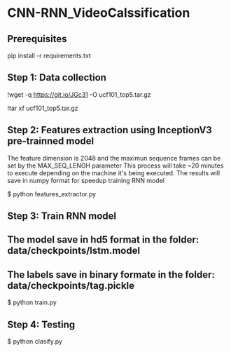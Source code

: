 # CNN-RNN_VideoCalssification

## Prerequisites
pip install -r requirements.txt

## Step 1: Data collection

!wget -q https://git.io/JGc31 -O ucf101_top5.tar.gz

!tar xf ucf101_top5.tar.gz

## Step 2: Features extraction using InceptionV3 pre-trainned model
The feature dimension is 2048 and the maximun sequence frames can be set by the MAX_SEQ_LENGH parameter
This process will take ~20 minutes to execute depending on the machine it's being executed.
The results will save in numpy format for speedup training RNN model

$ python features_extractor.py


## Step 3: Train RNN model 
## The model save in hd5 format in the folder: data/checkpoints/lstm.model
## The labels save in binary formate in the folder: data/checkpoints/tag.pickle

$ python train.py

## Step 4: Testing 

$ python clasify.py



